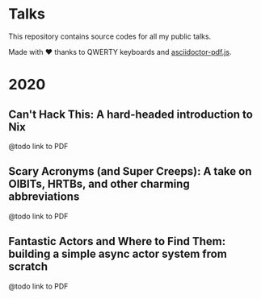 # Talks

This repository contains source codes for all my public talks.

Made with ❤ thanks to QWERTY keyboards and [asciidoctor-pdf.js](https://github.com/Mogztter/asciidoctor-pdf.js/).

# 2020

## Can't Hack This: A hard-headed introduction to Nix

@todo link to PDF

## Scary Acronyms (and Super Creeps): A take on OIBITs, HRTBs, and other charming abbreviations

@todo link to PDF

## Fantastic Actors and Where to Find Them: building a simple async actor system from scratch

@todo link to PDF
